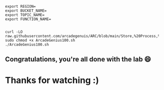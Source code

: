

```
export REGION=
export BUCKET_NAME=
export TOPIC_NAME=
export FUNCTION_NAME=


curl -LO raw.githubusercontent.com/arcadegenuis/ARC/blob/main/Store,%20Process,%20and%20Manage%20Data%20on%20Google%20Cloud%20Challenge%20Lab/ArcadeGenius100.sh
sudo chmod +x ArcadeGenius100.sh
./ArcadeGenius100.sh
```
## Congratulations, you're all done with the lab 😄

# Thanks for watching :)
